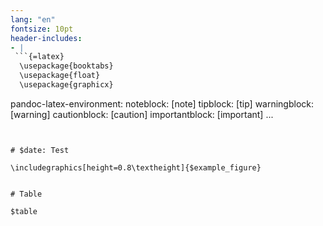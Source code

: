```yaml
---
lang: "en"
fontsize: 10pt
header-includes:
- |
 ```{=latex}
  \usepackage{booktabs}
  \usepackage{float} 
  \usepackage{graphicx}
 ```
pandoc-latex-environment:
  noteblock: [note]
  tipblock: [tip]
  warningblock: [warning]
  cautionblock: [caution]
  importantblock: [important]
...
```


# $date: Test

\includegraphics[height=0.8\textheight]{$example_figure}


# Table

$table
